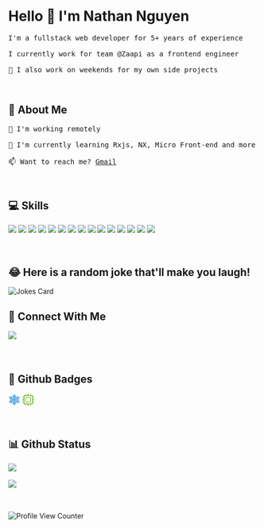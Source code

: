 # Hello 🖖 I'm Nathan Nguyen

<pre>
I'm a fullstack web developer for 5+ years of experience

I currently work for team @Zaapi as a frontend engineer

💪 I also work on weekends for my own side projects
</pre>

<br/>

## 💫 About Me
<pre>
💼 I'm working remotely

🌱 I'm currently learning Rxjs, NX, Micro Front-end and more ...

📫 Want to reach me? <a href="mailto:nathan.makeitpro@gmail.com">Gmail</a>
</pre>
<br/>

## 💻 Skills

<p>
<img src="https://img.shields.io/badge/javascript-%23323330.svg?style=for-the-badge&logo=javascript&logoColor=%23F7DF1E" style="margin-bottom: 4px;" height="30px">
<img src="https://img.shields.io/badge/react-%2320232a.svg?style=for-the-badge&logo=react&logoColor=%2361DAFB" style="margin-bottom: 4px;" height="30px">
<img src="https://img.shields.io/badge/redux-%2320232a.svg?style=for-the-badge&logo=redux&logoColor=%2361DAFB" style="margin-bottom: 4px;" height="30px">
<img src="https://img.shields.io/badge/typescript-%23007ACC.svg?style=for-the-badge&logo=typescript&logoColor=white" style="margin-bottom: 4px;" height="30px">
<img src="https://img.shields.io/badge/NextJs-FCC624?style=for-the-badge&logo=nextjs&logoColor=black" style="margin-bottom: 4px;" height="30px">
<img src="https://img.shields.io/badge/react_native-%2320232a.svg?style=for-the-badge&logo=react&logoColor=%2361DAFB" style="margin-bottom: 4px;" height="30px">
<img src="https://img.shields.io/badge/html5-%23E34F26.svg?style=for-the-badge&logo=html5&logoColor=white" style="margin-bottom: 4px;" height="30px">
<img src="https://img.shields.io/badge/css3-%231572B6.svg?style=for-the-badge&logo=css3&logoColor=white" style="margin-bottom: 4px;" height="30px">
<img src="https://img.shields.io/badge/tailwindcss-%2338B2AC.svg?style=for-the-badge&logo=tailwind-css&logoColor=white" style="margin-bottom: 4px;" height="30px">
<img src="https://img.shields.io/badge/node.js-6DA55F?style=for-the-badge&logo=node.js&logoColor=white" style="margin-bottom: 4px;" height="30px">
<img src="https://img.shields.io/badge/express.js-%23404d59.svg?style=for-the-badge&logo=express&logoColor=%2361DAFB" style="margin-bottom: 4px;" height="30px">
<img src="https://img.shields.io/badge/graphql-%23404d59.svg?style=for-the-badge&logo=graphql&logoColor=%2361DAFB" style="margin-bottom: 4px;" height="30px">
<img src="https://img.shields.io/badge/git-%23F05033.svg?style=for-the-badge&logo=git&logoColor=white" style="margin-bottom: 4px;" height="30px">
<img src="https://img.shields.io/badge/java-%23ED8B00.svg?style=for-the-badge&logo=java&logoColor=white" style="margin-bottom: 4px;" height="30px">
<img src="https://img.shields.io/badge/Linux-FCC624?style=for-the-badge&logo=linux&logoColor=black" style="margin-bottom: 4px;" height="30px">
</p>

<br/>

## 😂 Here is a random joke that'll make you laugh!
![Jokes Card](https://readme-jokes.vercel.app/api)

## 👥 Connect With Me

<p>
<!-- <a href="https://linkedin.com/in/https://www.linkedin.com/in/fs-nathan/"><img src="https://img.shields.io/badge/linkedin-%230077B5.svg?style=for-the-badge&logo=linkedin&logoColor=white" style="margin-bottom: 4px;" height="30px" target="_blank"></a> -->
<!-- <a href="https://twitter.com/https://www.twitter.com/fs-nathan/"><img src="https://img.shields.io/badge/Twitter-%231DA1F2.svg?style=for-the-badge&logo=Twitter&logoColor=white" style="margin-bottom: 4px;" height="30px" target="_blank"></a> -->
<a href="https://www.facebook.com/nahtan.ng"><img src="https://img.shields.io/badge/Facebook-%231877F2.svg?style=for-the-badge&logo=Facebook&logoColor=white" style="margin-bottom: 4px;" height="30px" target="_blank"></a>
<!-- <a href="https://www.instagram.com/https://www.twitter.com/fs-nathan/"><img src="https://img.shields.io/badge/Instagram-%23E4405F.svg?style=for-the-badge&logo=Instagram&logoColor=white" style="margin-bottom: 4px;" height="30px" target="_blank"></a> -->
</p>

<br/>

## 🌟 Github Badges

<p>
<img src="https://raw.githubusercontent.com/acervenky/animated-github-badges/master/assets/acbadge.gif" height="24px">
<img src="https://raw.githubusercontent.com/acervenky/animated-github-badges/master/assets/devbadge.gif" height="24px">
</p>

<!-- ## 🏆 GitHub Trophies

<p><img src="https://github-profile-trophy.vercel.app/?username=fs-nathan">
</p> -->

<br/>


## 📊 Github Status

<p><img src="https://github-readme-stats.vercel.app/api/top-langs/?username=fs-nathan&layout=compact"><p>

<p><img src="https://github-readme-streak-stats.herokuapp.com/?user=fs-nathan"><p>

<br/>


![Profile View Counter](https://komarev.com/ghpvc/?username=fs-nathan)